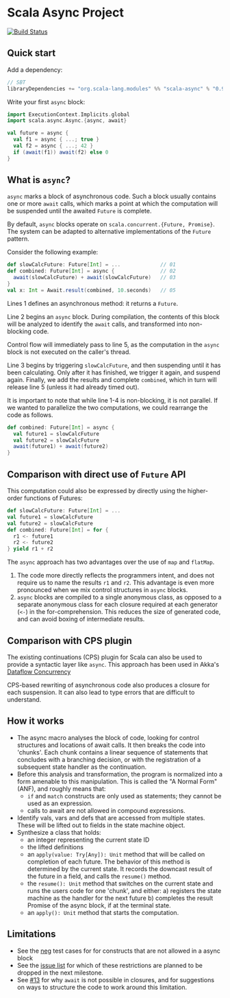 # Scala Async Project

[![Build Status](https://secure.travis-ci.org/scala/async.png)](http://travis-ci.org/scala/async)


## Quick start

Add a dependency:

```scala
// SBT
libraryDependencies += "org.scala-lang.modules" %% "scala-async" % "0.9.0-M5"
```

Write your first `async` block:

```scala
import ExecutionContext.Implicits.global
import scala.async.Async.{async, await}

val future = async {
  val f1 = async { ...; true }
  val f2 = async { ...; 42 }
  if (await(f1)) await(f2) else 0
}
```

## What is `async`?

`async` marks a block of asynchronous code. Such a block usually contains
one or more `await` calls, which marks a point at which the computation
will be suspended until the awaited `Future` is complete.

By default, `async` blocks operate on `scala.concurrent.{Future, Promise}`.
The system can be adapted to alternative implementations of the
`Future` pattern.

Consider the following example:

```scala
def slowCalcFuture: Future[Int] = ...             // 01
def combined: Future[Int] = async {               // 02
  await(slowCalcFuture) + await(slowCalcFuture)   // 03
}
val x: Int = Await.result(combined, 10.seconds)   // 05
```

Lines 1 defines an asynchronous method: it returns a `Future`.

Line 2 begins an `async` block. During compilation,
the contents of this block will be analyzed to identify
the `await` calls, and transformed into non-blocking
code.

Control flow will immediately pass to line 5, as the
computation in the `async` block is not executed
on the caller's thread.

Line 3 begins by triggering `slowCalcFuture`, and then
suspending until it has been calculating. Only after it
has finished, we trigger it again, and suspend again.
Finally, we add the results and complete `combined`, which
in turn will release line 5 (unless it had already timed out).

It is important to note that while line 1-4 is non-blocking,
it is not parallel. If we wanted to parallelize the two computations,
we could rearrange the code as follows.

```scala
def combined: Future[Int] = async {
  val future1 = slowCalcFuture
  val future2 = slowCalcFuture
  await(future1) + await(future2)
}
```

## Comparison with direct use of `Future` API

This computation could also be expressed by directly using the
higher-order functions of Futures:

```scala
def slowCalcFuture: Future[Int] = ...
val future1 = slowCalcFuture
val future2 = slowCalcFuture
def combined: Future[Int] = for {
  r1 <- future1
  r2 <- future2
} yield r1 + r2
```

The `async` approach has two advantages over the use of
`map` and `flatMap`.
  1. The code more directly reflects the programmers intent,
     and does not require us to name the results `r1` and `r2`.
     This advantage is even more pronounced when we mix control
     structures in `async` blocks.
  2. `async` blocks are compiled to a single anonymous class,
     as opposed to a separate anonymous class for each closure
     required at each generator (`<-`) in the for-comprehension.
     This reduces the size of generated code, and can avoid boxing
     of intermediate results.

## Comparison with CPS plugin

The existing continuations (CPS) plugin for Scala can also be used
to provide a syntactic layer like `async`. This approach has been
used in Akka's [Dataflow Concurrency](http://doc.akka.io/docs/akka/snapshot/scala/dataflow.html)

CPS-based rewriting of asynchronous code also produces a closure
for each suspension. It can also lead to type errors that are
difficult to understand.

## How it works

 - The async macro analyses the block of code, looking for control
   structures and locations of await calls. It then breaks the code
   into 'chunks'. Each chunk contains a linear sequence of statements
   that concludes with a branching decision, or with the registration
   of a subsequent state handler as the continuation.
 - Before this analysis and transformation, the program is normalized
   into a form amenable to this manipulation. This is called the
   "A Normal Form" (ANF), and roughly means that:
     - `if` and `match` constructs are only used as statements;
       they cannot be used as an expression.
     - calls to await are not allowed in compound expressions.
 - Identify vals, vars and defs that are accessed from multiple
   states. These will be lifted out to fields in the state machine
   object.
 - Synthesize a class that holds:
   - an integer representing the current state ID
   - the lifted definitions
   - an `apply(value: Try[Any]): Unit` method that will be
     called on completion of each future. The behavior of
     this method is determined by the current state. It records
     the downcast result of the future in a field, and calls the
     `resume()` method.
   - the `resume(): Unit` method that switches on the current state
     and runs the users code for one 'chunk', and either:
       a) registers the state machine as the handler for the next future
       b) completes the result Promise of the async block, if at the terminal state.
   - an `apply(): Unit` method that starts the computation.

## Limitations
 - See the [neg](https://github.com/scala/async/tree/master/src/test/scala/scala/async/neg) test cases for
   for constructs that are not allowed in a async block
 - See the [issue list](https://github.com/scala/async/issues?state=open) for which of these restrictions are planned
   to be dropped in the next milestone.
 - See [#13](https://github.com/scala/async/issues/13) for why `await` is not possible in closures, and for suggestions on
   ways to structure the code to work around this limitation.
